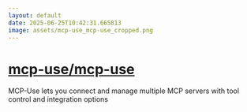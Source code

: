 ```yaml
---
layout: default
date: 2025-06-25T10:42:31.665813
image: assets/mcp-use_mcp-use_cropped.png
---
```


# [mcp-use/mcp-use](https://github.com/mcp-use/mcp-use)

MCP-Use lets you connect and manage multiple MCP servers with tool control and integration options
